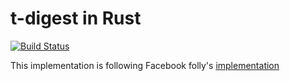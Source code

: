 # t-digest in Rust

[![Build Status](https://travis-ci.com/MnO2/t-digest.svg?branch=master)](https://travis-ci.com/MnO2/t-digest)

This implementation is following Facebook folly's [implementation](https://github.com/facebook/folly/blob/master/folly/stats/TDigest.cpp)
